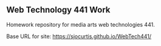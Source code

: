 ## Web Technology 441 Work
Homework repository for media arts web technologies 441.

Base URL for site:
https://sjocurtis.github.io/WebTech441/ 
